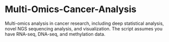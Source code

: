 # Multi-Omics-Cancer-Analysis
Multi-omics analysis in cancer research, including deep statistical analysis, novel NGS sequencing analysis, and visualization. The script assumes you have RNA-seq, DNA-seq, and methylation data.
